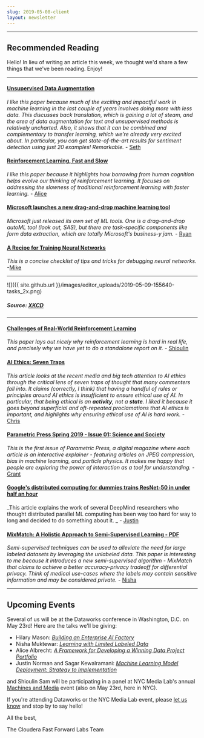 ```yaml
---
slug: 2019-05-08-client
layout: newsletter
---
```


---

## Recommended Reading

Hello! In lieu of writing an article this week, we thought we'd share a few things that we've been reading.  Enjoy!

---

#### [Unsupervised Data Augmentation](https://arxiv.org/abs/1904.12848)

_I like this paper because much of the exciting and impactful work in machine learning in the last couple of years involves doing more with less data. This discusses back translation, which is gaining a lot of steam, and the area of data augmentation for text and unsupervised methods is relatively uncharted. Also, it shows that it can be combined and complementary to transfer learning, which we’re already very excited about. In particular, you can get state-of-the-art results for sentiment detection using just 20 examples! Remarkable._ - [Seth](https://twitter.com/shendrickson16)

#### [Reinforcement Learning, Fast and Slow](http://bit.ly/2HcB4Ct)

_I like this paper because it highlights how borrowing from human cognition helps evolve our thinking of reinforcement learning. It focuses on addressing the slowness of traditional reinforcement learning with faster learning._ - [Alice](https://twitter.com/AliceAlbrecht)

#### [Microsoft launches a new drag-and-drop machine learning tool](https://techcrunch.com/2019/05/02/microsoft-launches-a-drag-and-drop-machine-learning-tool-and-hosted-jupyter-notebooks/)

_Microsoft just released its own set of ML tools. One is a drag-and-drop autoML tool (look out, SAS), but there are  task-specific components like form data extraction, which are totally Microsoft's business-y jam._ - [Ryan](https://twitter.com/jqpubliq)

#### [A Recipe for Training Neural Networks](https://karpathy.github.io/2019/04/25/recipe/)

_This is a concise checklist of tips and tricks for debugging neural networks._ -[Mike](https://twitter.com/mikepqr)

--- 
![]({{ site.github.url }}/images/editor_uploads/2019-05-09-155640-tasks_2x.png)
##### Source: [XKCD](https://xkcd.com/1425/)
---

#### [Challenges of Real-World Reinforcement Learning](https://arxiv.org/abs/1904.12901)

_This paper lays out nicely why reinforcement learning is hard in real life, and precisely why we have yet to do a standalone report on it._ - [Shioulin](https://twitter.com/shioulin_sam)

#### [AI Ethics: Seven Traps](https://freedom-to-tinker.com/2019/03/25/ai-ethics-seven-traps/)

_This article looks at the recent media and big tech attention to AI ethics through the critical lens of seven traps of thought that many commenters fall into. It claims (correctly, I think) that having a handful of rules or principles around AI ethics is insufficient to ensure ethical use of AI. In particular, that being ethical is an **activity**, not a **state**. I liked it because it goes beyond superficial and oft-repeated proclamations that AI ethics is important, and highlights why ensuring ethical use of AI is hard work._ - [Chris](https://twitter.com/_cjwallace)

#### [Parametric Press Spring 2019 - Issue 01: Science and Society](https://parametric.press/issue-01/)

_This is the first issue of Parametric Press, a digital magazine where each article is an interactive explainer - featuring articles on JPEG compression, bias in machine learning, and particle physics. It makes me happy that people are exploring the power of interaction as a tool for understanding._ - [Grant](https://twitter.com/GrantCuster)

#### [Google's distributed computing for dummies trains ResNet-50 in under half an hour](https://www.zdnet.com/article/googles-distributed-computing-for-dummies-trains-restnet-50-in-half-an-hour/)

_This article explains the work of several DeepMind researchers who thought distributed parallel ML computing has been way too hard for way to long and decided to do something about it.  _ - [Justin](https://twitter.com/JustinJDN)

#### [MixMatch: A Holistic Approach to Semi-Supervised Learning - PDF](https://arxiv.org/pdf/1905.02249.pdf)

_Semi-supervised techniques can be used to alleviate the need for large labeled datasets by leveraging the unlabeled data. This paper is interesting to me because it introduces a new semi-supervised algorithm - MixMatch that claims to achieve a better accuracy-privacy tradeoff for differential privacy. Think of medical use-cases where the labels may contain sensitive information and may be considered private._ - [Nisha](https://twitter.com/NishaMuktewar)

---

## Upcoming Events

Several of us will be at the Dataworks conference in Washington, D.C. on May 23rd! Here are the talks we'll be giving:
* Hilary Mason: _[Building an Enterprise AI Factory](https://dataworkssummit.com/washington-dc-2019/keynote/building-an-enterprise-ai-factory/)_
* Nisha Muktewar: _[Learning with Limited Labeled Data](https://dataworkssummit.com/washington-dc-2019/session/learning-with-limited-labeled-data-2/)_
* Alice Albrecht: _[A Framework for Developing a Winning Data Project Portfolio](https://dataworkssummit.com/washington-dc-2019/session/a-framework-for-developing-a-winning-data-project-portfolio-2/)_
* Justin Norman and Sagar Kewalramani: _[Machine Learning Model Deployment: Strategy to Implementation](https://dataworkssummit.com/washington-dc-2019/session/machine-learning-model-deployment-strategy-to-implementation-3/)_

and Shioulin Sam will be participating in a panel at NYC Media Lab's annual [Machines and Media](https://nycmedialab.org/machines-media-2019) event (also on May 23rd, here in NYC).

If you're attending Dataworks or the NYC Media Lab event, please [let us know](mailto:cffl@cloudera.com) and stop by to say hello! 


All the best,

The Cloudera Fast Forward Labs Team